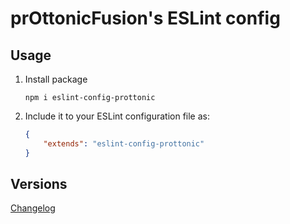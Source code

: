 # prOttonicFusion's ESLint config

## Usage
1. Install package
    ```
    npm i eslint-config-prottonic
    ```
2. Include it to your ESLint configuration file as:
    ```json
    {
        "extends": "eslint-config-prottonic"
    }
    ```

## Versions 

[Changelog](https://github.com/prOttonicFusion/eslint-config-prottonic/CHANGELOG.md)